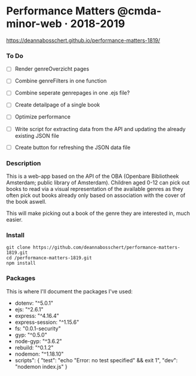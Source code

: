 # Performance Matters @cmda-minor-web · 2018-2019
https://deannabosschert.github.io/performance-matters-1819/

### To Do
- [ ] Render genreOverzicht pages
- [ ] Combine genreFilters in one function
- [ ] Combine seperate genrepages in one .ejs file?
- [ ] Create detailpage of a single book
- [ ] Optimize performance
- [ ] Write script for extracting data from the API and updating the already existing JSON file
- [ ] Create button for refreshing the JSON data file


### Description
This is a web-app based on the API of the OBA (Openbare Bibliotheek Amsterdam; public library of Amsterdam).
Children aged 0-12 can pick out books to read via a visual representation of the available genres as they often pick out books already only based on association with the cover of the book aswell.

This will make picking out a book of the genre they are interested in, much easier.

###  Install
`git clone https://github.com/deannabosschert/performance-matters-1819.git`  
`cd /performance-matters-1819.git`  
`npm install`  

### Packages
This is where I'll document the packages I've used:
* dotenv: "^5.0.1"  
* ejs: "^2.6.1"  
* express: "^4.16.4"  
* express-session: "^1.15.6"  
* fs: "0.0.1-security"  
* gyp: "^0.5.0"  
* node-gyp: "^3.6.2"  
* rebuild: "^0.1.2"
* nodemon: "^1.18.10"  
* scripts": {
    "test": "echo \"Error: no test specified\" && exit 1",
    "dev": "nodemon index.js"
  }




<!-- Add a link to your live demo in Github Pages 🌐-->

<!-- ☝️ replace this description with a description of your own work -->

<!-- Add a nice image here at the end of the week, showing off your shiny frontend 📸 -->

<!-- Maybe a table of contents here? 📚 -->

<!-- How about a section that describes how to install this project? 🤓 -->

<!-- ...but how does one use this project? What are its features 🤔 -->

<!-- What external data source is featured in your project and what are its properties 🌠 -->

<!-- Maybe a checklist of done stuff and stuff still on your wishlist? ✅ -->

<!-- How about a license here? 📜 (or is it a licence?) 🤷 -->

